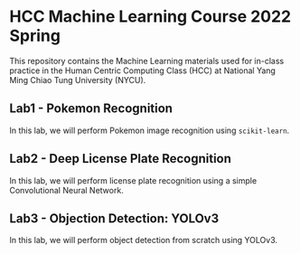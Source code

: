 # HCC Machine Learning Course 2022 Spring

This repository contains the Machine Learning materials used for in-class practice in the Human Centric Computing Class (HCC) at National Yang Ming Chiao Tung University (NYCU).

## Lab1 - Pokemon Recognition
In this lab, we will perform Pokemon image recognition using `scikit-learn`.

## Lab2 - Deep License Plate Recognition
In this lab, we will perform license plate recognition using a simple Convolutional Neural Network.

## Lab3 - Objection Detection: YOLOv3
In this lab, we will perform object detection from scratch using YOLOv3.
